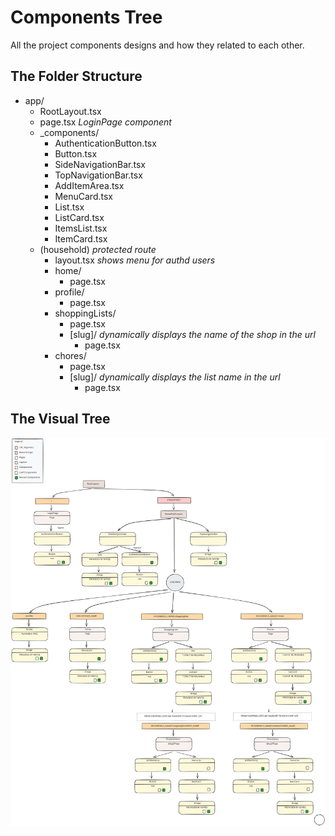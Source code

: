 # Components Tree

All the project components designs and how they related to each other.

## The Folder Structure

- app/
  - RootLayout.tsx
  - page.tsx _LoginPage component_
  - _components/
    - AuthenticationButton.tsx
    - Button.tsx
    - SideNavigationBar.tsx
    - TopNavigationBar.tsx
    - AddItemArea.tsx
    - MenuCard.tsx
    - List.tsx
    - ListCard.tsx
    - ItemsList.tsx
    - ItemCard.tsx
  - (household) _protected route_
    - layout.tsx _shows menu for authd users_
    - home/
      - page.tsx
    - profile/
      - page.tsx
    - shoppingLists/
      - page.tsx
      - [slug]/ _dynamically displays the name of the shop in the url_
        - page.tsx
    - chores/
      - page.tsx
      - [slug]/ _dynamically displays the list name in the url_
        - page.tsx

## The Visual Tree

![Components tree](wireframes/components_tree.excalidraw.svg)
